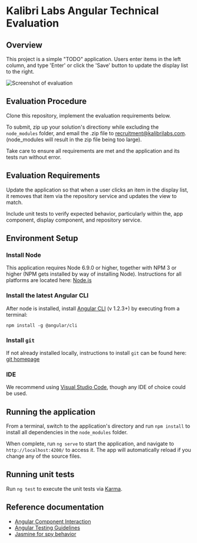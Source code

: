 # Kalibri Labs Angular Technical Evaluation

## Overview

This project is a simple "TODO" application.  Users enter items in the left column, and type 'Enter' or click the 'Save' button to update the display list to the right.

![Screenshot of evaluation](./screenshot.png?raw=true "Screenshot of evaluation")

## Evaluation Procedure

Clone this repository, implement the evaluation requirements below.

To submit, zip up your solution's directiony while excluding the `node_modules` folder, and email the .zip file to <recruitment@kalibrilabs.com>.  (node_modules will result in the zip file being too large).

Take care to ensure all requirements are met and the application and its tests run without error.  

## Evaluation Requirements

Update the application so that when a user clicks an item in the display list, it removes that item via the repository service and updates the view to match.

Include unit tests to verify expected behavior, particularly within the, app component, display component, and repository service.  

## Environment Setup

### Install Node
This application requires Node 6.9.0 or higher, together with NPM 3 or higher (NPM gets installed by way of installing Node).
Instructions for all platforms are located here: [Node.js](https://nodejs.org/en/download/)

### Install the latest Angular CLI  
After node is installed, install [Angular CLI](https://github.com/angular/angular-cli) (v 1.2.3+) by executing from a terminal:

    npm install -g @angular/cli

### Install `git`
If not already installed locally, instructions to install `git` can be found here: [git homepage](https://git-scm.com/book/en/v2/Getting-Started-Installing-Git)

### IDE
We recommend using [Visual Studio Code](https://code.visualstudio.com/), though any IDE of choice could be used.

## Running the application

From a terminal, switch to the application's directory and run `npm install` to install all dependencies in the `node_modules` folder.

When complete, run `ng serve` to start the application, and navigate to `http://localhost:4200/` to access it. The app will automatically reload if you change any of the source files.

## Running unit tests

Run `ng test` to execute the unit tests via [Karma](https://karma-runner.github.io).

## Reference documentation

* [Angular Component Interaction](https://angular.io/guide/component-interaction)
* [Angular Testing Guidelines](https://angular.io/guide/testing)
* [Jasmine for spy behavior](https://jasmine.github.io/2.6/introduction.html) 
